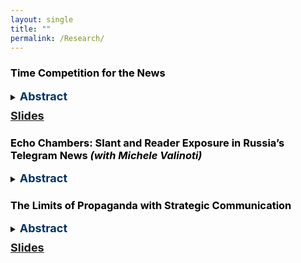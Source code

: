 ```yaml
---
layout: single
title: ""
permalink: /Research/
---
```




### <span style="color: black;">Time Competition for the News</span>
<details>
  <summary><strong style="color: #003366; font-size: 18px;">Abstract</strong></summary>
  <p style="font-size: 16px;">This study examines how ideological slant affects time competition in news reporting on Telegram, Russia’s most widely used social media platform. Using a dataset of publications from 77 news Telegram channels between 2021–2023 and a Topic Detection and Tracking (TDT) algorithm, I identify media events and measure reporting delays. To assess ideological differentiation, I analyze government-sensitive topics and the proportion of ideologically framed articles. Key findings reveal that reporting delays reduce audience engagement, especially for neutral outlets, which report faster than ideologically slanted ones. As ideological slant intensifies, outlets follow structured posting schedules rather than competing on speed. A Difference-in-Differences analysis of Telegram’s “Similar Outlets” feature suggests intensified competition pushes outlets toward stronger ideological positioning. To quantify these effects, I develop a structural model and conduct counterfactual analysis, exploring how platform-driven competition influences editorial choices. This research will provide new insights into the interplay between ideological bias and the pressures of real-time news production in the digital era. </p>
</details>
<p style="margin-top: 10px;"><a href="/assets/slides_time_competition.pdf" style = "font-size: 18px;"><strong>Slides</strong></a></p>

### <span style="color: black;">Echo Chambers: Slant and Reader Exposure in Russia’s Telegram News *(with Michele Valinoti)*</span>
<details>
  <summary><strong style="color: #003366; font-size: 18px;">Abstract</strong></summary>
  <p style="font-size: 16px;">This study examines ideological slant in the Telegram news market and its influence readership behavior. Leveraging the platform’s recommended channels feature, we find that users tend to follow outlets with similar ideological perspectives rather than seeking diverse viewpoints, raising concerns about reinforcing ideological bubbles. To explore these effects, we are conducting a survey in collaboration with the Levada Analytical Center, assessing respondents' awareness of key events from recent years and analyzing how their ideological positions correlate with the outlets they follow. Additionally, we employ language analysis tools and machine learning techniques to examine the linguistic patterns used by these channels, providing deeper insight into how information is framed and communicated. Our findings will contribute to a broader understanding of media consumption dynamics and ideological segregation in digital news environments, shedding light on the mechanisms that shape public discourse in the digital age.</p>
</details>


### <span style="color: black;">The Limits of Propaganda with Strategic Communication</span>
<details>
  <summary><strong style="color: #003366; font-size: 18px;">Abstract</strong></summary>
  <p style="font-size: 16px;"> I propose a model in which agents can choose between supporting or not supporting the
government while the quality of the government is unknown. The sender uses propaganda
to introduce a bias to the public signal. Society consists of credulous and skeptical citizens
connected via a random matching mechanism. Credulous citizens follow the public signal
blindly, while skeptical citizens know the actual value of a bias and can spill information
about the value of bias among other citizens, but sharing information is costly. For the
sender, the lower informativeness of a signal increases the expected level of support from
credulous agents. Still, it raises the incentives for skeptical agents to spread information.
Comparative statics show that the increase in the average level of influence leads to lower
awareness or more aggressive propaganda. On the contrary, keeping the average level of
influence fixed, the higher inequality in the number of links may lead to a higher level of
awareness.
</p>
</details>
<p style="margin-top: 10px;"><a href="/assets/slides_propaganda.pdf" style = "font-size: 18px;"><strong>Slides</strong></a></p>

